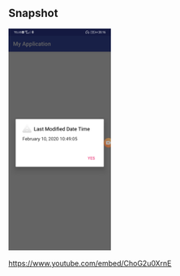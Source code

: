 	
## Snapshot

<img src="https://github.com/mailart/q2/blob/master/snapshot.jpg" width="40%">

https://www.youtube.com/embed/ChoG2u0XrnE
